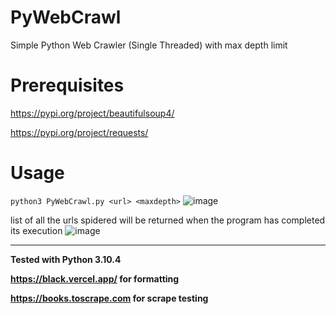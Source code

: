 # PyWebCrawl
Simple Python Web Crawler (Single Threaded) with max depth limit

# Prerequisites
https://pypi.org/project/beautifulsoup4/

https://pypi.org/project/requests/

# Usage
```python3 PyWebCrawl.py <url> <maxdepth>```
![image](https://user-images.githubusercontent.com/19283318/176838338-00cd36d7-4b08-4f47-b86c-fae7bd54e38f.png)


list of all the urls spidered will be returned when the program has completed its execution
![image](https://user-images.githubusercontent.com/19283318/176838528-d96621f7-b17a-4f43-85c3-52292e256e60.png)

----

**Tested with Python 3.10.4**

**https://black.vercel.app/ for formatting**

**https://books.toscrape.com for scrape testing**
